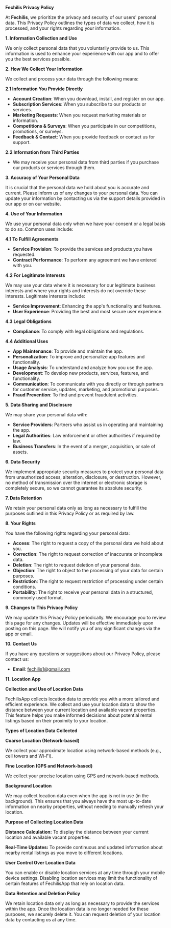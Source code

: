 **Fechilis Privacy Policy**

At **Fechilis**, we prioritize the privacy and security of our users' personal data. This Privacy Policy outlines the types of data we collect, how it is processed, and your rights regarding your information.

**1\. Information Collection and Use**

We only collect personal data that you voluntarily provide to us. This information is used to enhance your experience with our app and to offer you the best services possible.

**2\. How We Collect Your Information**

We collect and process your data through the following means:

**2.1 Information You Provide Directly**

- **Account Creation**: When you download, install, and register on our app.
- **Subscription Services**: When you subscribe to our products or services.
- **Marketing Requests**: When you request marketing materials or information.
- **Competitions & Surveys**: When you participate in our competitions, promotions, or surveys.
- **Feedback & Contact**: When you provide feedback or contact us for support.

**2.2 Information from Third Parties**

- We may receive your personal data from third parties if you purchase our products or services through them.

**3\. Accuracy of Your Personal Data**

It is crucial that the personal data we hold about you is accurate and current. Please inform us of any changes to your personal data. You can update your information by contacting us via the support details provided in our app or on our website.

**4\. Use of Your Information**

We use your personal data only when we have your consent or a legal basis to do so. Common uses include:

**4.1 To Fulfill Agreements**

- **Service Provision**: To provide the services and products you have requested.
- **Contract Performance**: To perform any agreement we have entered with you.

**4.2 For Legitimate Interests**

We may use your data where it is necessary for our legitimate business interests and where your rights and interests do not override these interests. Legitimate interests include:

- **Service Improvement**: Enhancing the app's functionality and features.
- **User Experience**: Providing the best and most secure user experience.

**4.3 Legal Obligations**

- **Compliance**: To comply with legal obligations and regulations.

**4.4 Additional Uses**

- **App Maintenance**: To provide and maintain the app.
- **Personalization**: To improve and personalize app features and functionality.
- **Usage Analysis**: To understand and analyze how you use the app.
- **Development**: To develop new products, services, features, and functionality.
- **Communication**: To communicate with you directly or through partners for customer service, updates, marketing, and promotional purposes.
- **Fraud Prevention**: To find and prevent fraudulent activities.

**5\. Data Sharing and Disclosure**

We may share your personal data with:

- **Service Providers**: Partners who assist us in operating and maintaining the app.
- **Legal Authorities**: Law enforcement or other authorities if required by law.
- **Business Transfers**: In the event of a merger, acquisition, or sale of assets.

**6\. Data Security**

We implement appropriate security measures to protect your personal data from unauthorized access, alteration, disclosure, or destruction. However, no method of transmission over the internet or electronic storage is completely secure, so we cannot guarantee its absolute security.

**7\. Data Retention**

We retain your personal data only as long as necessary to fulfill the purposes outlined in this Privacy Policy or as required by law.

**8\. Your Rights**

You have the following rights regarding your personal data:

- **Access**: The right to request a copy of the personal data we hold about you.
- **Correction**: The right to request correction of inaccurate or incomplete data.
- **Deletion**: The right to request deletion of your personal data.
- **Objection**: The right to object to the processing of your data for certain purposes.
- **Restriction**: The right to request restriction of processing under certain conditions.
- **Portability**: The right to receive your personal data in a structured, commonly used format.

**9\. Changes to This Privacy Policy**

We may update this Privacy Policy periodically. We encourage you to review this page for any changes. Updates will be effective immediately upon posting on this page. We will notify you of any significant changes via the app or email.

**10\. Contact Us**

If you have any questions or suggestions about our Privacy Policy, please contact us:

- **Email**: <fechilis1@gmail.com>

**11\. Location App**

**Collection and Use of Location Data**

FechilisApp collects location data to provide you with a more tailored and efficient experience. We collect and use your location data to show the distance between your current location and available vacant properties. This feature helps you make informed decisions about potential rental listings based on their proximity to your location.

**Types of Location Data Collected**

**Coarse Location (Network-based)**

We collect your approximate location using network-based methods (e.g., cell towers and Wi-Fi).

**Fine Location (GPS and Network-based)**

We collect your precise location using GPS and network-based methods.

**Background Location**

We may collect location data even when the app is not in use (in the background). This ensures that you always have the most up-to-date information on nearby properties, without needing to manually refresh your location.

**Purpose of Collecting Location Data**

**Distance Calculation:** To display the distance between your current location and available vacant properties.

**Real-Time Updates:** To provide continuous and updated information about nearby rental listings as you move to different locations.

**User Control Over Location Data**

You can enable or disable location services at any time through your mobile device settings. Disabling location services may limit the functionality of certain features of FechilisApp that rely on location data.

**Data Retention and Deletion Policy**

We retain location data only as long as necessary to provide the services within the app. Once the location data is no longer needed for these purposes, we securely delete it. You can request deletion of your location data by contacting us at any time.

<br/>
